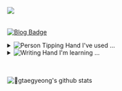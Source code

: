 <div align="left"> 

<img src="스크린샷 2023-11-12 오후 10.17.56.png">

<br/>
<br/>

[![Blog Badge](https://img.shields.io/badge/blog-black?style=for-the-badge&logo=tistory&logoColor=ffffff)](https://taeging.tistory.com/)
  
<details><summary><img src="https://raw.githubusercontent.com/Tarikul-Islam-Anik/Animated-Fluent-Emojis/master/Emojis/People/Person%20Tipping%20Hand.png" alt="Person Tipping Hand" width="25" height="25" />  I've used ... </summary><br><img src="https://img.shields.io/badge/JAVA-007396?style=for-the-badge&logo=Java&logoColor=white"><img src="https://img.shields.io/badge/Spring-6DB33F?style=for-the-badge&logo=Spring&logoColor=white"><img src="https://img.shields.io/badge/github-181717?style=for-the-badge&logo=github&logoColor=white"></details>

<details><summary><img src="https://raw.githubusercontent.com/Tarikul-Islam-Anik/Animated-Fluent-Emojis/master/Emojis/Hand%20gestures/Writing%20Hand.png" alt="Writing Hand" width="25" height="25" />  I'm learning ... </summary><br><img src="https://img.shields.io/badge/MySQL-4479A1?style=for-the-badge&logo=MySQL&logoColor=white"><img src="https://img.shields.io/badge/aws-232F3E?style=for-the-badge&logo=Amazon aws&logoColor=white"></details>
   
   <br/>
   <br/>

![gtaegyeong's github stats](https://github-readme-stats.vercel.app/api?username=gtaegyeong&show_icons=true&theme=graywhite)

</div>
